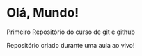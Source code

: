 # Olá, Mundo!
 Primeiro Repositório do curso de git e github

Repositório criado durante uma aula ao vivo!